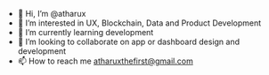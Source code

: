 - 👋 Hi, I’m @atharux
- 👀 I’m interested in UX, Blockchain, Data and Product Development
- 🌱 I’m currently learning development
- 💞️ I’m looking to collaborate on app or dashboard design and development
- 📫 How to reach me atharuxthefirst@gmail.com

<!---
atharux/atharux is a ✨ special ✨ repository because its `README.md` (this file) appears on your GitHub profile.
You can click the Preview link to take a look at your changes.
--->
